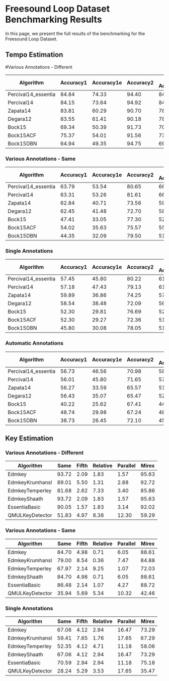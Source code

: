 # Freesound Loop Dataset Benchmarking Results

In this page, we present the full results of the benchmarking for the Freesound Loop Dataset.

## Tempo Estimation

#Various Annotations - Different

| Algorithm | Accuracy1 | Accuracy1e | Accuracy2 | Mean Accuracy |
| ---- | ---- | ---- | ---- | ---- |
| Percival14_essentia | 84.84 | 74.33 | 94.40 | 84.52 |
| Percival14 | 84.15 | 73.64 | 94.92 | 84.24 |
| Zapata14 | 83.81 | 60.29 | 90.70 | 78.27 |
| Degara12 | 83.55 | 61.41 | 90.18 | 78.38 |
| Bock15 | 69.34 | 50.39 | 91.73 | 70.49 |
| Bock15ACF | 75.37 | 54.01 | 91.56 | 73.64 |
| Bock15DBN | 64.94 | 49.35 | 94.75 | 69.68 |

### Various Annotations - Same

| Algorithm | Accuracy1 | Accuracy1e | Accuracy2 | Mean Accuracy |
| ---- | ---- | ---- | ---- | ---- |
| Percival14_essentia | 63.79 | 53.54 | 80.65 | 66.00 |
| Percival14 | 63.31 | 53.26 | 81.61 | 66.06 |
| Zapata14 | 62.84 | 40.71 | 73.56 | 59.04 |
| Degara12 | 62.45 | 41.48 | 72.70 | 58.88 |
| Bock15 | 47.41 | 33.05 | 77.30 | 52.59 |
| Bock15ACF | 54.02 | 35.63 | 75.57 | 55.08 |
| Bock15DBN | 44.35 | 32.09 | 79.50 | 51.98 |

### Single Annotations

| Algorithm | Accuracy1 | Accuracy1e | Accuracy2 | Mean Accuracy |
| ---- | ---- | ---- | ---- | ---- |
| Percival14_essentia | 57.45 | 45.80 | 80.22 | 61.16 |
| Percival14 | 57.18 | 47.43 | 79.13 | 61.25 |
| Zapata14 | 59.89 | 36.86 | 74.25 | 57.00 |
| Degara12 | 58.54 | 38.48 | 72.09 | 56.37 |
| Bock15 | 52.30 | 29.81 | 76.69 | 52.94 |
| Bock15ACF | 52.30 | 29.27 | 72.36 | 51.31 |
| Bock15DBN | 45.80 | 30.08 | 78.05 | 51.31 |

### Automatic Annotations

| Algorithm | Accuracy1 | Accuracy1e | Accuracy2 | Mean Accuracy |
| ---- | ---- | ---- | ---- | ---- |
| Percival14_essentia | 56.73 | 46.56 | 70.98 | 58.09 |
| Percival14 | 56.01 | 45.80 | 71.65 | 57.82 |
| Zapata14 | 56.27 | 33.59 | 65.57 | 51.81 |
| Degara12 | 56.43 | 35.07 | 65.47 | 52.32 |
| Bock15 | 40.22 | 25.62 | 67.41 | 44.42 |
| Bock15ACF | 48.74 | 29.98 | 67.24 | 48.65 |
| Bock15DBN | 38.73 | 26.45 | 72.10 | 45.76 |

## Key Estimation

### Various Annotations - Different

| Algorithm | Same | Fifth | Relative | Parallel | Mirex |
| ---- | ---- | ---- | ---- | ---- | ---- |
| Edmkey | 93.72 | 2.09 | 1.83 | 1.57 | 95.63 |
| EdmkeyKrumhansl | 89.01 | 5.50 | 1.31 | 2.88 | 92.72 |
| EdmkeyTemperley | 81.68 | 2.62 | 7.33 | 3.40 | 85.86 |
| EdmkeyShaath | 93.72 | 2.09 | 1.83 | 1.57 | 95.63 |
| EssentiaBasic | 90.05 | 1.57 | 1.83 | 3.14 | 92.02 |
| QMULKeyDetector | 51.83 | 4.97 | 8.38 | 12.30 | 59.29 |

### Various Annotations - Same

| Algorithm | Same | Fifth | Relative | Parallel | Mirex |
| ---- | ---- | ---- | ---- | ---- | ---- |
| Edmkey | 84.70 | 4.98 | 0.71 | 6.05 | 88.61 |
| EdmkeyKrumhansl | 79.00 | 8.54 | 0.36 | 7.47 | 84.88 |
| EdmkeyTemperley | 67.97 | 2.14 | 9.25 | 1.07 | 72.03 |
| EdmkeyShaath | 84.70 | 4.98 | 0.71 | 6.05 | 88.61 |
| EssentiaBasic | 86.48 | 2.14 | 1.07 | 4.27 | 88.72 |
| QMULKeyDetector | 35.94 | 5.69 | 5.34 | 10.32 | 42.46 |

### Single Annotations

| Algorithm | Same | Fifth | Relative | Parallel | Mirex |
| ---- | ---- | ---- | ---- | ---- | ---- |
| Edmkey | 67.06 | 4.12 | 2.94 | 16.47 | 73.29 |
| EdmkeyKrumhansl | 59.41 | 7.65 | 1.76 | 17.65 | 67.29 |
| EdmkeyTemperley | 52.35 | 4.12 | 4.71 | 11.18 | 58.06 |
| EdmkeyShaath | 67.06 | 4.12 | 2.94 | 16.47 | 73.29 |
| EssentiaBasic | 70.59 | 2.94 | 2.94 | 11.18 | 75.18 |
| QMULKeyDetector | 28.24 | 5.29 | 3.53 | 17.65 | 35.47 |
